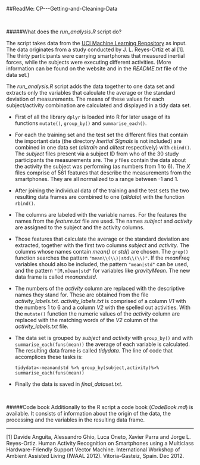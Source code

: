 
##ReadMe: CP---Getting-and-Cleaning-Data

<br>

#####What does the *run_analysis.R* script do?

The script takes data from the [UCI Machine Learning Repository](http://archive.ics.uci.edu/ml/datasets/Human+Activity+Recognition+Using+Smartphones) as input. The data originates from a study conducted by J. L. Reyes-Ortiz et al [1]. The thirty participants were carrying smartphones that measured inertial forces, while the subjects were executing different activities. (More information can be found on the website and in the *README.txt* file of the data set.)

The *run_analysis.R* script adds the data together to one data set and extracts only the variables that calculate the average or the standard deviation of measurements. The means of these values for each subject/activity combination are calculated and displayed in a tidy data set.

* First of all the library `dplyr` is loaded into R for later usage of its functions `mutate()`, `group_by()` and `summarise_each()`.

* For each the training set and the test set the different files that contain the important data (the directory *Inertial Signals* is not included) are combined in one data set (*alltrain* and *alltest* respectively) with `cbind()`. The *subject* files present via a subject ID from who of the 30 study participants the measurements are. The *y* files contain the data about the activity the subject was performing (as numbers from 1 to 6). The *X* files comprise of 561 features that describe the measurements from the smartphones. They are all normalized to a range between -1 and 1.

* After joining the individual data of the training and the test sets the two resulting data frames are combined to one (*alldata*) with the function `rbind()`.

* The columns are labeled with the variable names. For the features the names from the *feature.txt* file are used. The names *subject* and *activity* are assigned to the subject and the activity columns.

* Those features that calculate the average or the standard deviation are extracted, together with the first two columns *subject* and *activity*. The columns whose names contain *mean()* or *std()* are chosen. The `grep()` function searches the pattern `"mean\\(\\)|std\\(\\)"`. If the *meanFreq* variables should also be included, the pattern `"mean|std"` can be used, and the pattern `"[M,m]ean|std"` for variables like *gravityMean*. The new data frame is called *meanandstd*.

* The numbers of the *activity* column are replaced with the descriptive names they stand for. These are obtained from the file *activity_labels.txt*. *activity_labels.txt* is comprised of a column *V1* with the numbers 1 to 6 and a column *V2* with the spelled out activities. With the `mutate()` function the numeric values of the *activity* column are replaced with the matching words of the *V2* column of the *activity_labels.txt* file. 

* The data set is grouped by *subject* and *activity* with `group_by()` and with `summarise_each(funs(mean))` the average of each variable is calculated. The resulting data frame is called *tidydata*. The line of code that accomplices these tasks is:
  ```
  tidydata<-meanandstd %>% group_by(subject,activity)%>% summarise_each(funs(mean))
  ```

* Finally the data is saved in *final_dataset.txt*.

<br>


#####Code book
Additionally to the R script a code book (*CodeBook.md*) is available. It consists of information about the origin of the data, the processing and the variables in the resulting data frame.

___

[1] Davide Anguita, Alessandro Ghio, Luca Oneto, Xavier Parra and Jorge L. Reyes-Ortiz. Human Activity Recognition on Smartphones using a Multiclass Hardware-Friendly Support Vector Machine. International Workshop of Ambient Assisted Living (IWAAL 2012). Vitoria-Gasteiz, Spain. Dec 2012.
